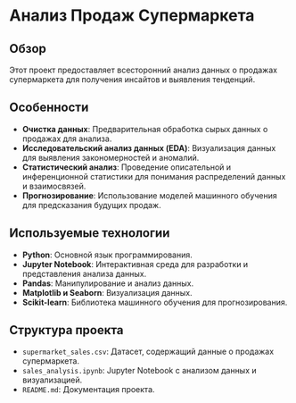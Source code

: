 # Анализ Продаж Супермаркета

## Обзор
Этот проект предоставляет всесторонний анализ данных о продажах супермаркета для получения инсайтов и выявления тенденций. 

## Особенности
- **Очистка данных**: Предварительная обработка сырых данных о продажах для анализа.
- **Исследовательский анализ данных (EDA)**: Визуализация данных для выявления закономерностей и аномалий.
- **Статистический анализ**: Проведение описательной и инференционной статистики для понимания распределений данных и взаимосвязей.
- **Прогнозирование**: Использование моделей машинного обучения для предсказания будущих продаж.

## Используемые технологии
- **Python**: Основной язык программирования.
- **Jupyter Notebook**: Интерактивная среда для разработки и представления анализа данных.
- **Pandas**: Манипулирование и анализ данных.
- **Matplotlib и Seaborn**: Визуализация данных.
- **Scikit-learn**: Библиотека машинного обучения для прогнозирования.

## Структура проекта
- `supermarket_sales.csv`: Датасет, содержащий данные о продажах супермаркета.
- `sales_analysis.ipynb`: Jupyter Notebook с анализом данных и визуализацией.
- `README.md`: Документация проекта.

